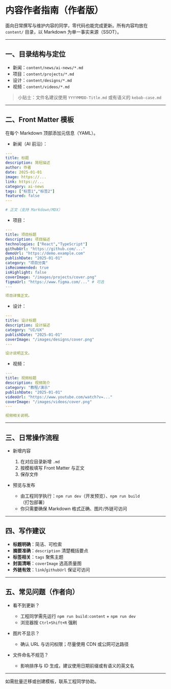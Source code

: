 # 内容作者指南（作者版）

面向日常撰写与维护内容的同学，零代码也能完成更新。所有内容均放在 `content/` 目录，以 Markdown 为单一事实来源（SSOT）。

---

## 一、目录结构与定位

- 新闻：`content/news/ai-news/*.md`
- 项目：`content/projects/*.md`
- 设计：`content/designs/*.md`
- 视频：`content/videos/*.md`

> 小贴士：文件名建议使用 `YYYYMMDD-Title.md` 或有语义的 `kebab-case.md`

---

## 二、Front Matter 模板

在每个 Markdown 顶部添加元信息（YAML）。

- 新闻（AI 前沿）：
```yaml
---
title: 标题
description: 简短描述
author: 作者
date: 2025-01-01
image: https://...
link: https://...
category: ai-news
tags: ["标签1","标签2"]
featured: false
---

# 正文（支持 Markdown/MDX）
```

- 项目：
```yaml
---
title: 项目标题
description: 项目描述
technologies: ["React","TypeScript"]
githubUrl: "https://github.com/..."
demoUrl: "https://demo.example.com"
publishDate: "2025-01-01"
category: "项目分类"
isRecommended: true
isHighlight: false
coverImage: "/images/projects/cover.png"
figmaUrl: "https://www.figma.com/..." # 可选
---

项目详情正文。
```

- 设计：
```yaml
---
title: 设计标题
description: 设计描述
category: "UI/UX"
publishDate: "2025-01-01"
coverImage: "/images/designs/cover.png"
---

设计说明正文。
```

- 视频：
```yaml
---
title: 视频标题
description: 视频简介
category: "教程/演示"
publishDate: "2025-01-01"
videoUrl: "https://www.youtube.com/watch?v=..."
coverImage: "/images/videos/cover.png"
---

视频相关说明。
```

---

## 三、日常操作流程

- 新增内容
  1. 在对应目录新增 `.md`
  2. 按模板填写 Front Matter 与正文
  3. 保存文件

- 预览与发布
  - 由工程同学执行：`npm run dev`（开发预览）、`npm run build`（打包部署）
  - 你只需要确保 Markdown 格式正确、图片/外链可访问

---

## 四、写作建议

- **标题明确**：简洁、可检索
- **摘要准确**：`description` 清楚概括要点
- **标签相关**：`tags` 聚焦主题
- **封面清晰**：`coverImage` 选高质量图
- **外链有效**：`link`/`githubUrl` 保证可访问

---

## 五、常见问题（作者向）

- 看不到更新？
  - 工程同学需先运行 `npm run build:content` + `npm run dev`
  - 浏览器按 `Ctrl+Shift+R` 强刷

- 图片不显示？
  - 确认 URL 与访问权限；尽量使用 CDN 或公网可达路径

- 文件命名不规范？
  - 影响排序与 ID 生成，建议使用日期前缀或有语义的英文名

---

如需批量迁移或创建模板，联系工程同学协助。

